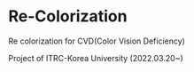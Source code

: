 # Re-Colorization


Re colorization for CVD(Color Vision Deficiency)

Project of ITRC-Korea University (2022.03.20~)
